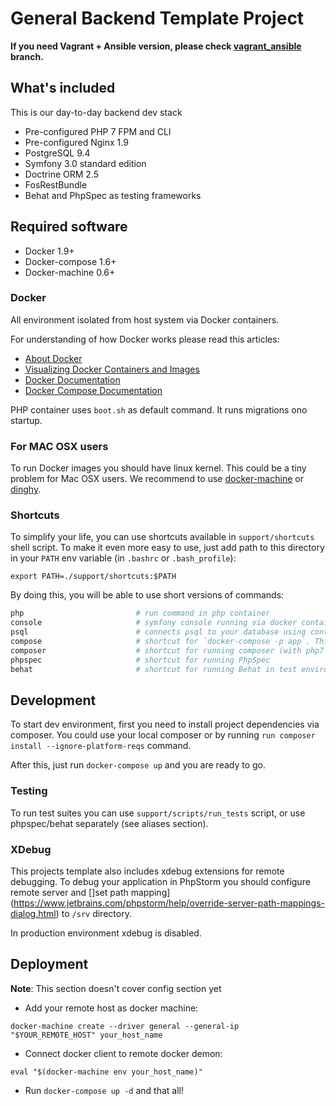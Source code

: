 General Backend Template Project
===================================

**If you need Vagrant + Ansible version, please check [vagrant_ansible](https://github.com/intellectsoft-uk/symfony-skeleton/tree/vagrant_ansible) branch.**

## What's included

This is our day-to-day backend dev stack

 - Pre-configured PHP 7 FPM and CLI
 - Pre-configured Nginx 1.9
 - PostgreSQL 9.4
 - Symfony 3.0 standard edition
 - Doctrine ORM 2.5
 - FosRestBundle
 - Behat and PhpSpec as testing frameworks

## Required software

 - Docker 1.9+
 - Docker-compose 1.6+
 - Docker-machine 0.6+

### Docker

All environment isolated from host system via Docker containers.

For understanding of how Docker works please read this articles:

 - [About Docker](http://www.wintellect.com/devcenter/paulballard/what-developers-need-to-know-about-docker)
 - [Visualizing Docker Containers and Images](http://merrigrove.blogspot.com.by/2015/10/visualizing-docker-containers-and-images.html)
 - [Docker Documentation](https://docs.docker.com/engine/misc/)
 - [Docker Compose Documentation](https://docs.docker.com/compose/)

PHP container uses `boot.sh` as default command. It runs migrations ono startup.

### For MAC OSX users

To run Docker images you should have linux kernel. This could be a tiny problem for Mac OSX users. We recommend to use [docker-machine](https://docs.docker.com/v1.8/installation/mac/) or [dinghy](https://github.com/codekitchen/dinghy).

### Shortcuts

To simplify your life, you can use shortcuts available in `support/shortcuts` shell script. To make it even more easy to use, just add path to this directory in your `PATH` env variable (in `.bashrc` or `.bash_profile`):

```
export PATH=./support/shortcuts:$PATH
```

By doing this, you will be able to use short versions of commands:

```bash
php                         # run command in php container
console                     # symfony console running via docker container
psql                        # connects psql to your database using containers
compose                     # shortcut for `docker-compose -p app`. This needed until docker-compose 1.7 is released.
composer                    # shortcut for running composer (with php7 in separate docker container)
phpspec                     # shortcut for running PhpSpec
behat                       # shortcut for running Behat in test environment
```

## Development

To start dev environment, first you need to install project dependencies via composer. You could use your local composer or by running `run composer install --ignore-platform-reqs` command.

After this, just run `docker-compose up` and you are ready to go.

### Testing

To run test suites you can use `support/scripts/run_tests` script, or use phpspec/behat separately (see aliases section).

### XDebug

This projects template also includes xdebug extensions for remote debugging. To debug your application in PhpStorm you should configure remote server and []set path mapping](https://www.jetbrains.com/phpstorm/help/override-server-path-mappings-dialog.html) to `/srv` directory.

In production environment xdebug is disabled.

## Deployment

**Note**: This section doesn't cover config section yet

 - Add your remote host as docker machine:

```
docker-machine create --driver general --general-ip "$YOUR_REMOTE_HOST" your_host_name
```

 - Connect docker client to remote docker demon:

```
eval "$(docker-machine env your_host_name)"
```

 - Run `docker-compose up -d` and that all!


